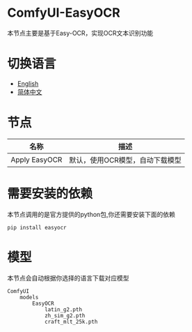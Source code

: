 # ComfyUI-EasyOCR
本节点主要是基于Easy-OCR，实现OCR文本识别功能

# 切换语言
- [English](README.md)
- [简体中文](readme/README.zh_CN.md)

# 节点
|名称                          |描述                             |
|------------------------------|--------------------------------|
|Apply EasyOCR                 |默认，使用OCR模型，自动下载模型    |

# 需要安装的依赖
本节点调用的是官方提供的python包,你还需要安装下面的依赖

```
pip install easyocr
```

# 模型
本节点会自动根据你选择的语言下载对应模型
```
ComfyUI
    models
        EasyOCR
            latin_g2.pth
            zh_sim_g2.pth
            craft_mlt_25k.pth
```
